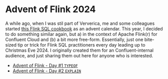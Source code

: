# Advent of Flink 2024
A while ago, when I was stil part of Ververica, me and some colleagues started 
[this Flink SQL cookbook](https://github.com/ververica/flink-sql-cookbook) as an advent calendar. This year, I decided to
do something similar again, but a) in the context of Apache Flink(r) for Confluent Cloud and (b) a bit more free-form. 
Essentially, just one bite-sized tip or trick for Flink SQL practitioners every day leading up to Christmas Eve 2024. 
I originally created them for an Confluent-internal audience, and just sharing them out here for anyone who is 
interested.

* [Advent of Flink - Day #1 `TYPEOF`](./01_typeof.md)
* [Advent of Flink - Day #2 `EXPLAIN`](./02_explain.md)
